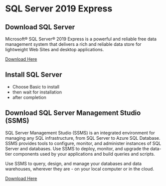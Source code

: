 # SQL Server 2019 Express

## Download SQL Server
Microsoft® SQL Server® 2019 Express is a powerful and reliable free data management system that delivers a rich and reliable data store for lightweight Web Sites and desktop applications.

[Download Here](https://www.microsoft.com/en-US/download/details.aspx?id=101064)

## Install SQL Server
- Choose Basic to install
- then wait for installation
- after completion

## Download SQL Server Management Studio (SSMS)

SQL Server Management Studio (SSMS) is an integrated environment for managing any SQL infrastructure, from SQL Server to Azure SQL Database. SSMS provides tools to configure, monitor, and administer instances of SQL Server and databases. Use SSMS to deploy, monitor, and upgrade the data-tier components used by your applications and build queries and scripts.

Use SSMS to query, design, and manage your databases and data warehouses, wherever they are - on your local computer or in the cloud.

[Download Here](https://learn.microsoft.com/en-us/sql/ssms/download-sql-server-management-studio-ssms?view=sql-server-ver16&redirectedfrom=MSDN)



